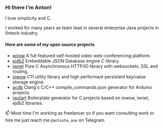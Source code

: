 ### Hi there I'm Anton!

I love simplicity and C. 

I worked for many years as team lead in several enterprise Java projects in fintech industry.

#### Here are some of my open source projects

* [wirow](https://github.com/wirow-io/wirow-server)  A full featured self-hosted video web-conferencing platform. 
* [ejdb2](https://github.com/Softmotions/ejdb)       Embeddable JSON Database engine C library.
* [iwnet](https://github.com/Softmotions/iwnet)      Pure C Asynchronous HTTP/IO library with websockets, SSL and routing.
* [iowow](https://github.com/Softmotions/iowow)      C11 utility library and high performant persistent key/value storage engine.
* [acdb](https://github.com/Softmotions/acdb)        Clang's C/C++ compile_commands.json generator for Arduino projects 
* [iwstart](https://github.com/Softmotions/iwstart)  Boilerplate generator for C projects based on iowow, iwnet, ejdb2 libraries.

📫 Most time I'm working as freelancer so if you want consulting work or hire me just reach me `@antosha_one` on Telegram.

<!--
**adamansky/adamansky** is a ✨ _special_ ✨ repository because its `README.md` (this file) appears on your GitHub profile.

Here are some ideas to get you started:

- 🔭 I’m currently working on ...
- 🌱 I’m currently learning ...
- 👯 I’m looking to collaborate on ...
- 🤔 I’m looking for help with ...
- 💬 Ask me about ...
- 📫 How to reach me: ...
- 😄 Pronouns: ...
- ⚡ Fun fact: ...
-->
